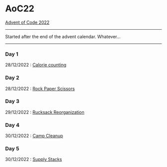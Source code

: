 # AoC22
[Advent of Code 2022](https://adventofcode.com/2022)

---

Started after the end of the advent calendar. Whatever...

---

### Day 1

28/12/2022 : 
[Calorie counting](Day01/Day1.ipynb)

### Day 2

28/12/2022 : 
[Rock Paper Scissors](Day02/Day2.ipynb)


### Day 3

29/12/2022 : 
[Rucksack Reorganization](Day03/Day3.ipynb)

### Day 4

30/12/2022 : 
[Camp Cleanup](Day04/Day4.ipynb)

### Day 5

30/12/2022 : 
[Supply Stacks](Day05/Day5.ipynb)

